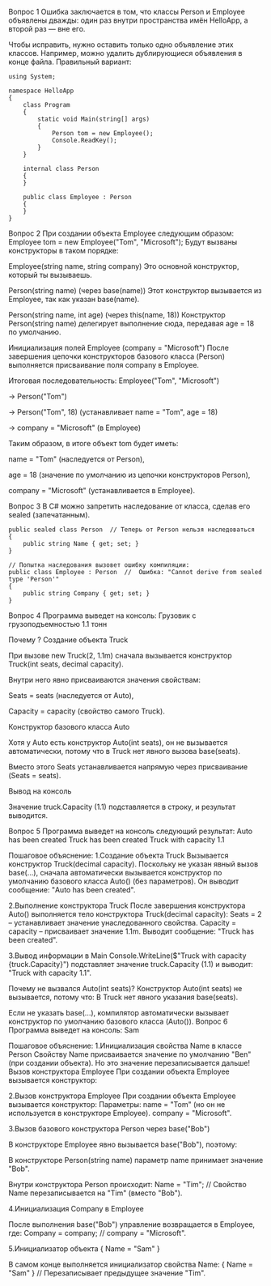 Вопрос 1
Ошибка заключается в том, что классы Person и Employee объявлены дважды: один раз внутри пространства имён HelloApp, а второй раз — вне его.

Чтобы исправить, нужно оставить только одно объявление этих классов. Например, можно удалить дублирующиеся объявления в конце файла.
Правильный вариант:
```
using System;

namespace HelloApp
{
    class Program
    {
        static void Main(string[] args)
        {
            Person tom = new Employee();
            Console.ReadKey();
        }
    }

    internal class Person
    {
    }

    public class Employee : Person
    {
    }
}
```
Вопрос 2
При создании объекта Employee следующим образом:
Employee tom = new Employee("Tom", "Microsoft");
Будут вызваны конструкторы в таком порядке:

Employee(string name, string company)
Это основной конструктор, который ты вызываешь.

Person(string name) (через base(name))
Этот конструктор вызывается из Employee, так как указан base(name).

Person(string name, int age) (через this(name, 18))
Конструктор Person(string name) делегирует выполнение сюда, передавая age = 18 по умолчанию.

Инициализация полей Employee (company = "Microsoft")
После завершения цепочки конструкторов базового класса (Person) выполняется присваивание поля company в Employee.

Итоговая последовательность:
Employee("Tom", "Microsoft")

→ Person("Tom")

→ Person("Tom", 18) (устанавливает name = "Tom", age = 18)

→ company = "Microsoft" (в Employee)

Таким образом, в итоге объект tom будет иметь:

name = "Tom" (наследуется от Person),

age = 18 (значение по умолчанию из цепочки конструкторов Person),

company = "Microsoft" (устанавливается в Employee).

Вопрос 3
В C# можно запретить наследование от класса, сделав его sealed (запечатанным).
```
public sealed class Person  // Теперь от Person нельзя наследоваться
{
    public string Name { get; set; }
}

// Попытка наследования вызовет ошибку компиляции:
public class Employee : Person  //  Ошибка: "Cannot derive from sealed type 'Person'"
{
    public string Company { get; set; }
}
```
Вопрос 4
Программа выведет на консоль:
Грузовик с грузоподъемностью 1.1 тонн

Почему ?
Создание объекта Truck

При вызове new Truck(2, 1.1m) сначала вызывается конструктор Truck(int seats, decimal capacity).

Внутри него явно присваиваются значения свойствам:

Seats = seats (наследуется от Auto),

Capacity = capacity (свойство самого Truck).

Конструктор базового класса Auto

Хотя у Auto есть конструктор Auto(int seats), он не вызывается автоматически, потому что в Truck нет явного вызова base(seats).

Вместо этого Seats устанавливается напрямую через присваивание (Seats = seats).

Вывод на консоль

Значение truck.Capacity (1.1) подставляется в строку, и результат выводится.

Вопрос 5
Программа выведет на консоль следующий результат:
Auto has been created
Truck has been created
Truck with capacity 1.1

Пошаговое объяснение:
1.Создание объекта Truck
Вызывается конструктор Truck(decimal capacity).
Поскольку не указан явный вызов base(...), сначала автоматически вызывается конструктор по умолчанию базового класса Auto() (без параметров).
Он выводит сообщение: "Auto has been created".

2.Выполнение конструктора Truck
После завершения конструктора Auto() выполняется тело конструктора Truck(decimal capacity):
Seats = 2 – устанавливает значение унаследованного свойства.
Capacity = capacity – присваивает значение 1.1m.
Выводит сообщение: "Truck has been created".

3.Вывод информации в Main
Console.WriteLine($"Truck with capacity {truck.Capacity}") подставляет значение truck.Capacity (1.1) и выводит:
"Truck with capacity 1.1".

Почему не вызвался Auto(int seats)?
Конструктор Auto(int seats) не вызывается, потому что:
В Truck нет явного указания base(seats).

Если не указать base(...), компилятор автоматически вызывает конструктор по умолчанию базового класса (Auto()).
Вопрос 6
Программа выведет на консоль:
Sam

Пошаговое объяснение:
1.Инициализация свойства Name в классе Person
Свойству Name присваивается значение по умолчанию "Ben" (при создании объекта).
Но это значение перезаписывается дальше!
Вызов конструктора Employee
При создании объекта Employee вызывается конструктор:

2.Вызов конструктора Employee
При создании объекта Employee вызывается конструктор:
Параметры:
name = "Tom" (но он не используется в конструкторе Employee).
company = "Microsoft".

3.Вызов базового конструктора Person через base("Bob")

В конструкторе Employee явно вызывается base("Bob"), поэтому:

В конструкторе Person(string name) параметр name принимает значение "Bob".

Внутри конструктора Person происходит:
Name = "Tim";  // Свойство Name перезаписывается на "Tim" (вместо "Bob").

4.Инициализация Company в Employee

После выполнения base("Bob") управление возвращается в Employee, где:
Company = company;  // company = "Microsoft".

5.Инициализатор объекта { Name = "Sam" }

В самом конце выполняется инициализатор свойства Name:
{ Name = "Sam" }  // Перезаписывает предыдущее значение "Tim".
